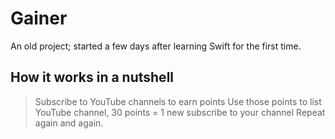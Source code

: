# Gainer

An old project; started a few days after learning Swift for the first time. 

## How it works in a nutshell

> Subscribe to YouTube channels to earn points
> Use those points to list YouTube channel, 30 points = 1 new subscribe to your channel
> Repeat again and again.
